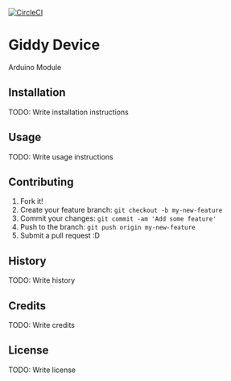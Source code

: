 [![CircleCI](https://circleci.com/gh/giddy/giddy-device/tree/master.svg?style=svg)](https://circleci.com/gh/giddy/giddy-device/tree/master)
# Giddy Device

Arduino Module 

## Installation

TODO: Write installation instructions

## Usage

TODO: Write usage instructions

## Contributing

1. Fork it!
2. Create your feature branch: `git checkout -b my-new-feature`
3. Commit your changes: `git commit -am 'Add some feature'`
4. Push to the branch: `git push origin my-new-feature`
5. Submit a pull request :D

## History

TODO: Write history

## Credits

TODO: Write credits

## License

TODO: Write license
